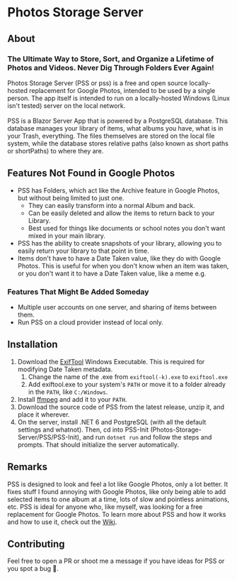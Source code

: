 # Photos Storage Server

## About
### **The Ultimate Way to Store, Sort, and Organize a Lifetime of Photos and Videos. Never Dig Through Folders Ever Again!**
Photos Storage Server (PSS or pss) is a free and open source locally-hosted replacement for Google Photos, intended to be used by a single person. The app itself is intended to run on a locally-hosted Windows (Linux isn't tested) server on the local network.<br><br>
PSS is a Blazor Server App that is powered by a PostgreSQL database. This database manages your library of items, what albums you have, what is in your Trash, everything. The files themselves are stored on the local file system, while the database stores relative paths (also known as short paths or shortPaths) to where they are.<br>

## Features Not Found in Google Photos
* PSS has Folders, which act like the Archive feature in Google Photos, but without being limited to just one.
  * They can easily transform into a normal Album and back.
  * Can be easily deleted and allow the items to return back to your Library.
  * Best used for things like documents or school notes you don't want mixed in your main library.
* PSS has the ability to create snapshots of your library, allowing you to easily return your library to that point in time.
* Items don't have to have a Date Taken value, like they do with Google Photos. This is useful for when you don't know when an item was taken, or you don't want it to have a Date Taken value, like a meme e.g.

### Features That Might Be Added Someday
* Multiple user accounts on one server, and sharing of items between them.
* Run PSS on a cloud provider instead of local only.

## Installation
1. Download the [ExifTool](https://exiftool.org/) Windows Executable. This is required for modifying Date Taken metadata.
   1. Change the name of the .exe from `exiftool(-k).exe` to `exiftool.exe`
   2. Add exiftool.exe to your system's `PATH` or move it to a folder already in the `PATH`, like `C:/Windows`.
2. Install [ffmpeg](https://www.ffmpeg.org/) and add it to your `PATH`.
3. Download the source code of PSS from the latest release, unzip it, and place it wherever.
4. On the server, install .NET 6 and PostgreSQL (with all the default settings and whatnot). Then, cd into PSS-Init (Photos-Storage-Server/PSS/PSS-Init), and run ```dotnet run``` and follow the steps and prompts. That should initialize the server automatically.<br>

## Remarks
PSS is designed to look and feel a lot like Google Photos, only a lot better. It fixes stuff I found annoying with Google Photos, like only being able to add selected items to one album at a time, lots of slow and pointless animations, etc. PSS is ideal for anyone who, like myself, was looking for a free replacement for Google Photos. To learn more about PSS and how it works and how to use it, check out the [Wiki](https://github.com/ellman12/Photos-Storage-Server/wiki).

## Contributing
Feel free to open a PR or shoot me a message if you have ideas for PSS or you spot a bug 🐛. 